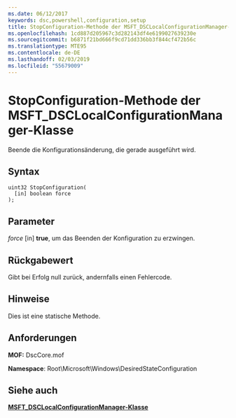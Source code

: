 ```yaml
---
ms.date: 06/12/2017
keywords: dsc,powershell,configuration,setup
title: StopConfiguration-Methode der MSFT_DSCLocalConfigurationManager-Klasse
ms.openlocfilehash: 1cd887d205967c3d282143df4e6199027639230e
ms.sourcegitcommit: b6871f21bd666f9cd71dd336bb3f844cf472b56c
ms.translationtype: MTE95
ms.contentlocale: de-DE
ms.lasthandoff: 02/03/2019
ms.locfileid: "55679009"
---
```

# <a name="stopconfiguration-method-of-the-msftdsclocalconfigurationmanager-class"></a>StopConfiguration-Methode der MSFT_DSCLocalConfigurationManager-Klasse

Beende die Konfigurationsänderung, die gerade ausgeführt wird.

## <a name="syntax"></a>Syntax

```mof
uint32 StopConfiguration(
  [in] boolean force
);
```

## <a name="parameters"></a>Parameter

*force* \[in\] **true**, um das Beenden der Konfiguration zu erzwingen.

## <a name="return-value"></a>Rückgabewert

Gibt bei Erfolg null zurück, andernfalls einen Fehlercode.

## <a name="remarks"></a>Hinweise

Dies ist eine statische Methode.

## <a name="requirements"></a>Anforderungen

**MOF:** DscCore.mof

**Namespace**: Root\Microsoft\Windows\DesiredStateConfiguration

## <a name="see-also"></a>Siehe auch

[**MSFT_DSCLocalConfigurationManager-Klasse**](msft-dsclocalconfigurationmanager.md)